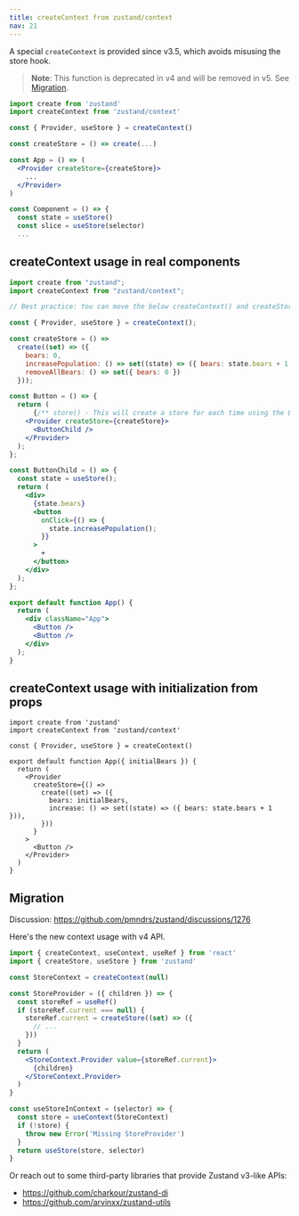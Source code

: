 ```yaml
---
title: createContext from zustand/context
nav: 21
---
```


A special `createContext` is provided since v3.5,
which avoids misusing the store hook.

> **Note**: This function is deprecated in v4 and will be removed in v5. See [Migration](#migration).

```jsx
import create from 'zustand'
import createContext from 'zustand/context'

const { Provider, useStore } = createContext()

const createStore = () => create(...)

const App = () => (
  <Provider createStore={createStore}>
    ...
  </Provider>
)

const Component = () => {
  const state = useStore()
  const slice = useStore(selector)
  ...
```

## createContext usage in real components

```jsx
import create from "zustand";
import createContext from "zustand/context";

// Best practice: You can move the below createContext() and createStore to a separate file(store.js) and import the Provider, useStore here/wherever you need.

const { Provider, useStore } = createContext();

const createStore = () =>
  create((set) => ({
    bears: 0,
    increasePopulation: () => set((state) => ({ bears: state.bears + 1 })),
    removeAllBears: () => set({ bears: 0 })
  }));

const Button = () => {
  return (
      {/** store() - This will create a store for each time using the Button component instead of using one store for all components **/}
    <Provider createStore={createStore}>
      <ButtonChild />
    </Provider>
  );
};

const ButtonChild = () => {
  const state = useStore();
  return (
    <div>
      {state.bears}
      <button
        onClick={() => {
          state.increasePopulation();
        }}
      >
        +
      </button>
    </div>
  );
};

export default function App() {
  return (
    <div className="App">
      <Button />
      <Button />
    </div>
  );
}
```

## createContext usage with initialization from props

```tsx
import create from 'zustand'
import createContext from 'zustand/context'

const { Provider, useStore } = createContext()

export default function App({ initialBears }) {
  return (
    <Provider
      createStore={() =>
        create((set) => ({
          bears: initialBears,
          increase: () => set((state) => ({ bears: state.bears + 1 })),
        }))
      }
    >
      <Button />
    </Provider>
  )
}
```

## Migration

Discussion: https://github.com/pmndrs/zustand/discussions/1276

Here's the new context usage with v4 API.

```jsx
import { createContext, useContext, useRef } from 'react'
import { createStore, useStore } from 'zustand'

const StoreContext = createContext(null)

const StoreProvider = ({ children }) => {
  const storeRef = useRef()
  if (storeRef.current === null) {
    storeRef.current = createStore((set) => ({
      // ...
    }))
  }
  return (
    <StoreContext.Provider value={storeRef.current}>
      {children}
    </StoreContext.Provider>
  )
}

const useStoreInContext = (selector) => {
  const store = useContext(StoreContext)
  if (!store) {
    throw new Error('Missing StoreProvider')
  }
  return useStore(store, selector)
}
```

Or reach out to some third-party libraries that provide Zustand v3-like APIs:

- <https://github.com/charkour/zustand-di>
- <https://github.com/arvinxx/zustand-utils>
